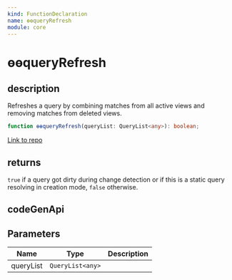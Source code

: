 ```yaml
---
kind: FunctionDeclaration
name: ɵɵqueryRefresh
module: core
---
```


# ɵɵqueryRefresh

## description

Refreshes a query by combining matches from all active views and removing matches from deleted
views.

```ts
function ɵɵqueryRefresh(queryList: QueryList<any>): boolean;
```

[Link to repo](https://github.com/timdeschryver/angular/blob/master/packages/core/src/render3/query.ts#L424-L446)

## returns

`true` if a query got dirty during change detection or if this is a static query
resolving in creation mode, `false` otherwise.

## codeGenApi

## Parameters

| Name      | Type             | Description |
| --------- | ---------------- | ----------- |
| queryList | `QueryList<any>` |             |
